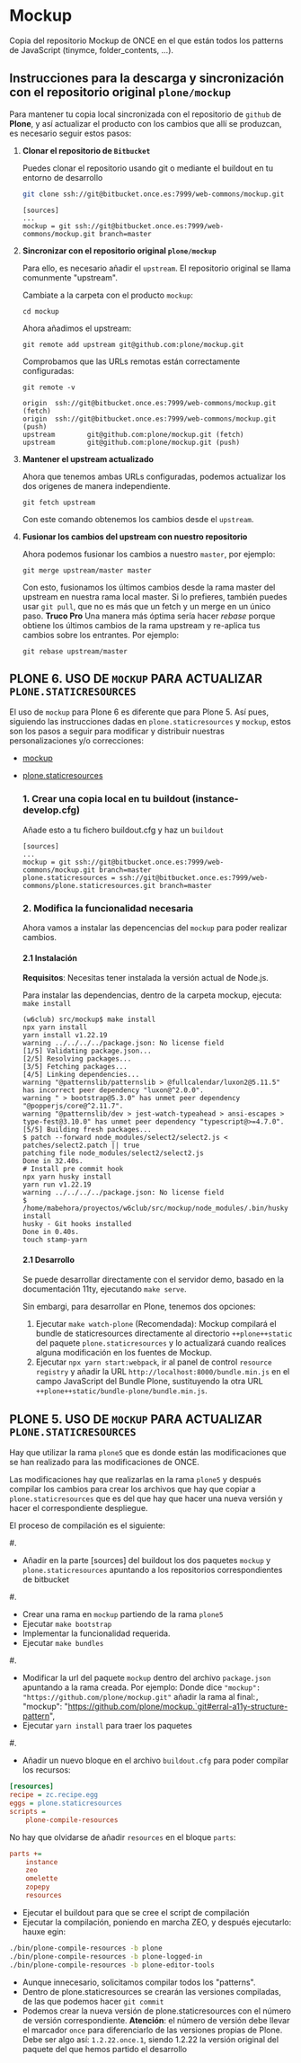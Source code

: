 # Mockup
Copia del repositorio Mockup de ONCE en el que están todos los patterns de JavaScript (tinymce, folder_contents, ...).

## Instrucciones para la descarga y sincronización con el repositorio original ``plone/mockup``
Para mantener tu copia local sincronizada con el repositorio de `github` de **Plone**, y así actualizar el producto con los cambios que allí se produzcan, es necesario seguir estos pasos:

1. **Clonar el repositorio de `Bitbucket`**

    Puedes clonar el repositorio usando git o mediante el buildout en tu entorno de desarrollo

    ```bash
    git clone ssh://git@bitbucket.once.es:7999/web-commons/mockup.git
    ```

    ```title="instance-develop.cfg"
    [sources]
    ...
    mockup = git ssh://git@bitbucket.once.es:7999/web-commons/mockup.git branch=master
    ```

2. **Sincronizar con el repositorio original ``plone/mockup``**

    Para ello, es necesario añadir el ``upstream``. El repositorio original se llama comunmente "upstream".

    Cambiate a la carpeta con el producto ``mockup``:
    ```shell
    cd mockup
    ```

    Ahora añadimos el upstream:
    ```
    git remote add upstream git@github.com:plone/mockup.git
    ```

    Comprobamos que las URLs remotas están correctamente configuradas:
    ```shell
    git remote -v

    origin  ssh://git@bitbucket.once.es:7999/web-commons/mockup.git (fetch)
    origin  ssh://git@bitbucket.once.es:7999/web-commons/mockup.git (push)
    upstream        git@github.com:plone/mockup.git (fetch)
    upstream        git@github.com:plone/mockup.git (push)
    ```

3. **Mantener el upstream actualizado**

    Ahora que tenemos ambas URLs configuradas, podemos actualizar los dos origenes de manera independiente.

    ```shell
    git fetch upstream
    ```
    Con este comando obtenemos los cambios desde el ``upstream``.

4. **Fusionar los cambios del upstream con nuestro repositorio**

    Ahora podemos fusionar los cambios a nuestro `master`, por ejemplo:
    ```shell
    git merge upstream/master master
    ```
    Con esto, fusionamos los últimos cambios desde la rama master del upstream en nuestra rama local master. Si lo prefieres, también puedes usar `git pull`, que no es más que un fetch y un merge en un único paso.
    **Truco Pro** Una manera más óptima sería hacer *rebase* porque obtiene los últimos cambios de la rama upstream y re-aplica tus cambios sobre los entrantes. Por ejemplo:
    ```shell
    git rebase upstream/master
    ```

## PLONE 6. USO DE ``MOCKUP`` PARA ACTUALIZAR ``PLONE.STATICRESOURCES``

El uso de ``mockup`` para Plone 6 es diferente que para Plone 5. Así pues, siguiendo las instrucciones dadas en ``plone.staticresources`` y ``mockup``, estos son los pasos a seguir para modificar y distribuir nuestras personalizaciones y/o correcciones:

- [mockup](https://github.com/plone/mockup.git)
- [plone.staticresources](https://github.com/plone/plone.staticresources.git)

    ### 1. Crear una copia local en tu buildout (instance-develop.cfg)  

    Añade esto a tu fichero buildout.cfg y haz un ``buildout``

    ```title="instance-develop.cfg"
    [sources]
    ...
    mockup = git ssh://git@bitbucket.once.es:7999/web-commons/mockup.git branch=master
    plone.staticresources = ssh://git@bitbucket.once.es:7999/web-commons/plone.staticresources.git branch=master
    ```

    ### 2. Modifica la funcionalidad necesaria
    Ahora vamos a instalar las depencencias del ``mockup`` para poder realizar cambios.
    #### 2.1 Instalación

    **Requisitos**: Necesitas tener instalada la versión actual de Node.js.

    Para instalar las dependencias, dentro de la carpeta mockup, ejecuta: `make install`

    ```shell
    (w6club) src/mockup$ make install
    npx yarn install
    yarn install v1.22.19
    warning ../../../../package.json: No license field
    [1/5] Validating package.json...
    [2/5] Resolving packages...
    [3/5] Fetching packages...
    [4/5] Linking dependencies...
    warning "@patternslib/patternslib > @fullcalendar/luxon2@5.11.5" has incorrect peer dependency "luxon@^2.0.0".
    warning " > bootstrap@5.3.0" has unmet peer dependency "@popperjs/core@^2.11.7".
    warning "@patternslib/dev > jest-watch-typeahead > ansi-escapes > type-fest@3.10.0" has unmet peer dependency "typescript@>=4.7.0".
    [5/5] Building fresh packages...
    $ patch --forward node_modules/select2/select2.js < patches/select2.patch || true
    patching file node_modules/select2/select2.js
    Done in 32.40s.
    # Install pre commit hook
    npx yarn husky install
    yarn run v1.22.19
    warning ../../../../package.json: No license field
    $ /home/mabehora/proyectos/w6club/src/mockup/node_modules/.bin/husky install
    husky - Git hooks installed
    Done in 0.40s.
    touch stamp-yarn
    ```

    #### 2.1 Desarrollo

    Se puede desarrollar directamente con el servidor demo, basado en la documentación 11ty, ejecutando ``make serve``.

    Sin embargi, para desarrollar en Plone, tenemos dos opciones:

    1. Ejecutar ``make watch-plone`` (Recomendada): Mockup compilará el bundle de staticresources directamente al directorio ``++plone++static`` del paquete ``plone.staticresources`` y lo actualizará cuando realices alguna modificación en los fuentes de Mockup.
    2. Ejecutar ``npx yarn start:webpack``, ir al panel de control ``resource registry`` y añadir la URL ``http://localhost:8000/bundle.min.js`` en el campo JavaScript del Bundle Plone, sustituyendo la otra URL ``++plone++static/bundle-plone/bundle.min.js``.


## PLONE 5. USO DE ``MOCKUP`` PARA ACTUALIZAR ``PLONE.STATICRESOURCES``

Hay que utilizar la rama `plone5` que es donde están las modificaciones que se han realizado para las modificaciones de ONCE.

Las modificaciones hay que realizarlas en la rama `plone5` y después compilar los cambios para crear los archivos que hay que copiar a
`plone.staticresources` que es del que hay que hacer una nueva versión y hacer el correspondiente despliegue.

El proceso de compilación es el siguiente:



#.
- Añadir en la parte [sources] del buildout los dos paquetes `mockup` y `plone.staticresources` apuntando a los repositorios correspondientes de bitbucket

#.
- Crear una rama en `mockup` partiendo de la rama `plone5`
- Ejecutar `make bootstrap`
- Implementar la funcionalidad requerida.
- Ejecutar `make bundles`

#.
- Modificar la url del paquete `mockup` dentro del archivo `package.json` apuntando a la rama creada. Por ejemplo:
  Donde dice `"mockup": "https://github.com/plone/mockup.git"` añadir la rama al final:`, `"mockup": "https://github.com/plone/mockup.`git#erral-a11y-structure-pattern",
- Ejecutar `yarn install` para traer los paquetes

#.
-  Añadir un nuevo bloque en el archivo `buildout.cfg` para poder compilar los recursos:

```ini
[resources]
recipe = zc.recipe.egg
eggs = plone.staticresources
scripts =
    plone-compile-resources

```

No hay que olvidarse de añadir `resources` en el bloque `parts`:

```ini
parts +=
    instance
    zeo
    omelette
    zopepy
    resources
```
- Ejecutar el buildout para que se cree el script de compilación
- Ejecutar la compilación, poniendo en marcha ZEO, y después ejecutarlo: hauxe egin:

```bash
./bin/plone-compile-resources -b plone
./bin/plone-compile-resources -b plone-logged-in
./bin/plone-compile-resources -b plone-editor-tools
```

- Aunque innecesario, solicitamos compilar todos los "patterns".
- Dentro de plone.staticresources se crearán las versiones compiladas, de las que podemos hacer `git commit`
- Podemos crear la nueva versión de plone.staticresources con el número de versión correspondiente. **Atención**: el número de versión debe llevar el marcador `once` para diferenciarlo de las versiones propias de Plone. Debe ser algo así: `1.2.22.once.1`, siendo 1.2.22 la versión original del paquete del que hemos partido el desarrollo
